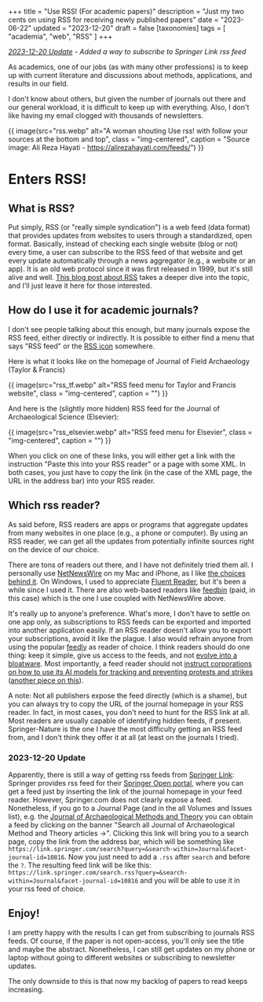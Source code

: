 +++
title = "Use RSS! (For academic papers)"
description = "Just my two cents on using RSS for receiving newly published papers"
date = "2023-06-22"
updated = "2023-12-20"
draft = false
[taxonomies]
tags = [ "academia", "web", "RSS" ]
+++

_[2023-12-20 Update](#2023-12-20-update) - Added a way to subscribe to Springer Link rss feed_

As academics, one of our jobs (as with many other professions) is to keep up with current literature and discussions about methods, applications, and results in our field.

I don't know about others, but given the number of journals out there and our general workload, it is difficult to keep up with everything. Also, I don't like having my email clogged with thousands of newsletters. 

{{ image(src="rss.webp" alt="A woman shouting Use rss! with follow your sources at the bottom and top", class = "img-centered", caption = "Source image: Ali Reza Hayati - https://alirezahayati.com/feeds/") }}

# Enters RSS!

## What is RSS?

Put simply, RSS (or "really simple syndication") is a web feed (data format) that provides updates from websites to users through a standardized, open format. Basically, instead of checking each single website (blog or not) every time, a user can subscribe to the RSS feed of that website and get every update automatically through a news aggregator (e.g., a website or an app). It is an old web protocol since it was first released in 1999, but it's still alive and well. [This blog post about RSS](https://alirezahayati.com/2021/09/11/what-is-rss-really-simple-syndication/) takes a deeper dive into the topic, and I'll just leave it here for those interested.

## How do I use it for academic journals?

I don't see people talking about this enough, but many journals expose the RSS feed, either directly or indirectly. It is possible to either find a menu that says "RSS feed" or the [RSS icon](https://commons.wikimedia.org/wiki/File:Feed-icon.svg) somewhere.

Here is what it looks like on the homepage of Journal of Field Archaeology (Taylor & Francis)

{{ image(src="rss_tf.webp" alt="RSS feed menu for Taylor and Francis website", class = "img-centered", caption = "") }}

And here is the (slightly more hidden) RSS feed for the Journal of Archaeological Science (Elsevier):

{{ image(src="rss_elsevier.webp" alt="RSS feed menu for Elsevier", class = "img-centered", caption = "") }}


When you click on one of these links, you will either get a link with the instruction "Paste this into your RSS reader" or a page with some XML. In both cases, you just have to copy the link (in the case of the XML page, the URL in the address bar) into your RSS reader.

## Which rss reader?

As said before, RSS readers are apps or programs that aggregate updates from many websites in one place (e.g., a phone or computer). By using an RSS reader, we can get all the updates from potentially infinite sources right on the device of our choice.

There are tons of readers out there, and I have not definitely tried them all. I personally use [NetNewsWire](https://netnewswire.com/) on my Mac and iPhone, as I like [the choices behind it](https://inessential.com/2023/02/20/on_not_taking_money_for_netnewswire). On Windows, I used to appreciate [Fluent Reader](https://hyliu.me/fluent-reader/), but it's been a while since I used it. There are also web-based readers like [feedbin](https://feedbin.com/) (paid, in this case) which is the one I use coupled with NetNewsWire above. 


It's really up to anyone's preference. What's more, I don't have to settle on one app only, as subscriptions to RSS feeds can be exported and imported into another application easily. If an RSS reader doesn't allow you to export your subscriptions, avoid it like the plague. 
I also would refrain anyone from using the popular [feedly](https://feedly.com/) as reader of choice. I think readers should do one thing: keep it simple, give us access to the feeds, and not [evolve into a bloatware](https://erikgahner.dk/2022/goodbye-feedly/). Most importantly, a feed reader should not [instruct corporations on how to use its AI models for tracking and preventing protests and strikes](https://web.archive.org/web/20230329162149/https://blog.feedly.com/how-to-track-protests-in-your-market-with-feedly-ai/) ([another piece on this](https://newsletter.mollywhite.net/p/feedly-launches-strikebreaking-as)).

A note: Not all publishers expose the feed directly (which is a shame), but you can always try to copy the URL of the journal homepage in your RSS reader. In fact, in most cases, you don't need to hunt for the RSS link at all. Most readers are usually capable of identifying hidden feeds, if present. Springer-Nature is the one I have the most difficulty getting an RSS feed from, and I don't think they offer it at all (at least on the journals I tried).

### 2023-12-20 Update

Apparently, there is still a way of getting rss feeds from [Springer Link](https://link.springer.com): Springer provides rss feed for their [Springer Open portal](https://www.springeropen.com), where you can get a feed just by inserting the link of the journal homepage in your feed reader. However, Springer.com does not clearly expose a feed. Nonetheless, if you go to a Journal Page (and in the all Volumes and Issues list), e.g. the [Journal of Archaeological Methods and Theory](https://link.springer.com/journal/10816/volumes-and-issues) you can obtain a feed by clicking on the banner "Search all Journal of Archaeological Method and Theory articles ->". Clicking this link will bring you to a search page, copy the link from the address bar, which will be something like `https://link.springer.com/search?query=&search-within=Journal&facet-journal-id=10816`. Now you just need to add a `.rss` after `search` and before the `?`. The resulting feed link will be like this: `https://link.springer.com/search.rss?query=&search-within=Journal&facet-journal-id=10816` and you will be able to use it in your rss feed of choice.

## Enjoy!

I am pretty happy with the results I can get from subscribing to journals RSS feeds. Of course, if the paper is not open-access, you'll only see the title and maybe the abstract. Nonetheless, I can still get updates on my phone or laptop without going to different websites or subscribing to newsletter updates.

The only downside to this is that now my backlog of papers to read keeps increasing.